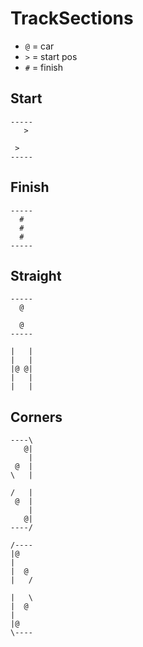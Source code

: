 # TrackSections

- `@` = car
- `>` = start pos
- `#` = finish

## Start

```horizontal
-----
   > 
     
 >   
-----
```

## Finish

```horizontal
-----
  #  
  #  
  #  
-----
```

## Straight

```horizontal
-----
  @  
     
  @  
-----
```

```vertical
|   |
|   |
|@ @|
|   |
|   |
```

## Corners

```
----\
   @|
    |
 @  |
\   |
```

```
/   |
 @  |
    |
   @|
----/
```

```
/----
|@   
|    
|  @ 
|   /
```

```
|   \
|  @ 
|    
|@   
\----
```
